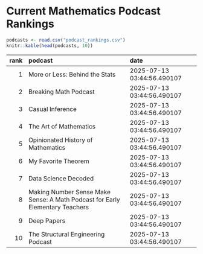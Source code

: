 # Current Mathematics Podcast Rankings


``` r
podcasts <- read.csv("podcast_rankings.csv")
knitr::kable(head(podcasts, 10))
```

| rank | podcast | date |
|---:|:---|:---|
| 1 | More or Less: Behind the Stats | 2025-07-13 03:44:56.490107 |
| 2 | Breaking Math Podcast | 2025-07-13 03:44:56.490107 |
| 3 | Casual Inference | 2025-07-13 03:44:56.490107 |
| 4 | The Art of Mathematics | 2025-07-13 03:44:56.490107 |
| 5 | Opinionated History of Mathematics | 2025-07-13 03:44:56.490107 |
| 6 | My Favorite Theorem | 2025-07-13 03:44:56.490107 |
| 7 | Data Science Decoded | 2025-07-13 03:44:56.490107 |
| 8 | Making Number Sense Make Sense: A Math Podcast for Early Elementary Teachers | 2025-07-13 03:44:56.490107 |
| 9 | Deep Papers | 2025-07-13 03:44:56.490107 |
| 10 | The Structural Engineering Podcast | 2025-07-13 03:44:56.490107 |
